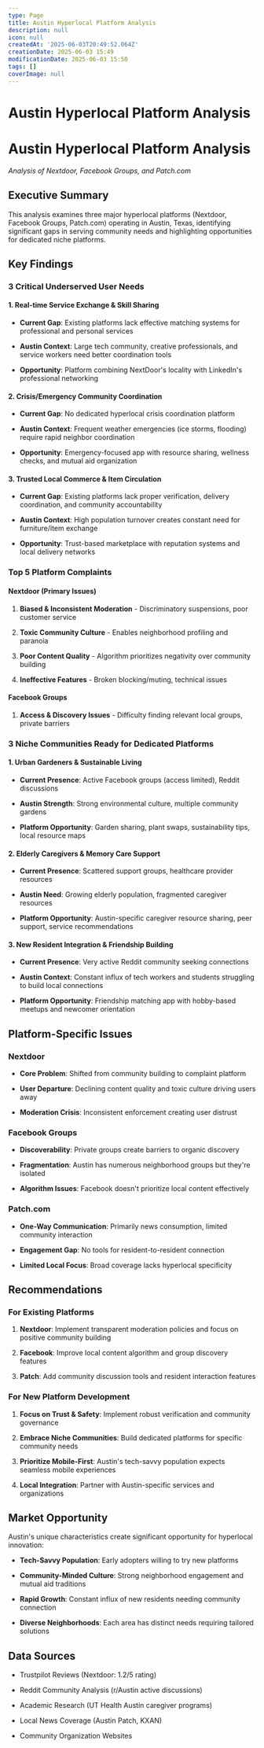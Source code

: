 ```yaml
---
type: Page
title: Austin Hyperlocal Platform Analysis
description: null
icon: null
createdAt: '2025-06-03T20:49:52.064Z'
creationDate: 2025-06-03 15:49
modificationDate: 2025-06-03 15:50
tags: []
coverImage: null
---
```


# Austin Hyperlocal Platform Analysis

# Austin Hyperlocal Platform Analysis

*Analysis of Nextdoor, Facebook Groups, and Patch.com*

## Executive Summary

This analysis examines three major hyperlocal platforms (Nextdoor, Facebook Groups, Patch.com) operating in Austin, Texas, identifying significant gaps in serving community needs and highlighting opportunities for dedicated niche platforms.

## Key Findings

### 3 Critical Underserved User Needs

#### 1. Real-time Service Exchange & Skill Sharing

- **Current Gap**: Existing platforms lack effective matching systems for professional and personal services

- **Austin Context**: Large tech community, creative professionals, and service workers need better coordination tools

- **Opportunity**: Platform combining NextDoor's locality with LinkedIn's professional networking

#### 2. Crisis/Emergency Community Coordination

- **Current Gap**: No dedicated hyperlocal crisis coordination platform

- **Austin Context**: Frequent weather emergencies (ice storms, flooding) require rapid neighbor coordination

- **Opportunity**: Emergency-focused app with resource sharing, wellness checks, and mutual aid organization

#### 3. Trusted Local Commerce & Item Circulation

- **Current Gap**: Existing platforms lack proper verification, delivery coordination, and community accountability

- **Austin Context**: High population turnover creates constant need for furniture/item exchange

- **Opportunity**: Trust-based marketplace with reputation systems and local delivery networks

### Top 5 Platform Complaints

#### Nextdoor (Primary Issues)

1. **Biased & Inconsistent Moderation** - Discriminatory suspensions, poor customer service

2. **Toxic Community Culture** - Enables neighborhood profiling and paranoia

3. **Poor Content Quality** - Algorithm prioritizes negativity over community building

4. **Ineffective Features** - Broken blocking/muting, technical issues

#### Facebook Groups

1. **Access & Discovery Issues** - Difficulty finding relevant local groups, private barriers

### 3 Niche Communities Ready for Dedicated Platforms

#### 1. Urban Gardeners & Sustainable Living

- **Current Presence**: Active Facebook groups (access limited), Reddit discussions

- **Austin Strength**: Strong environmental culture, multiple community gardens

- **Platform Opportunity**: Garden sharing, plant swaps, sustainability tips, local resource maps

#### 2. Elderly Caregivers & Memory Care Support

- **Current Presence**: Scattered support groups, healthcare provider resources

- **Austin Need**: Growing elderly population, fragmented caregiver resources

- **Platform Opportunity**: Austin-specific caregiver resource sharing, peer support, service recommendations

#### 3. New Resident Integration & Friendship Building

- **Current Presence**: Very active Reddit community seeking connections

- **Austin Context**: Constant influx of tech workers and students struggling to build local connections

- **Platform Opportunity**: Friendship matching app with hobby-based meetups and newcomer orientation

## Platform-Specific Issues

### Nextdoor

- **Core Problem**: Shifted from community building to complaint platform

- **User Departure**: Declining content quality and toxic culture driving users away

- **Moderation Crisis**: Inconsistent enforcement creating user distrust

### Facebook Groups

- **Discoverability**: Private groups create barriers to organic discovery

- **Fragmentation**: Austin has numerous neighborhood groups but they're isolated

- **Algorithm Issues**: Facebook doesn't prioritize local content effectively

### Patch.com

- **One-Way Communication**: Primarily news consumption, limited community interaction

- **Engagement Gap**: No tools for resident-to-resident connection

- **Limited Local Focus**: Broad coverage lacks hyperlocal specificity

## Recommendations

### For Existing Platforms

1. **Nextdoor**: Implement transparent moderation policies and focus on positive community building

2. **Facebook**: Improve local content algorithm and group discovery features

3. **Patch**: Add community discussion tools and resident interaction features

### For New Platform Development

1. **Focus on Trust & Safety**: Implement robust verification and community governance

2. **Embrace Niche Communities**: Build dedicated platforms for specific community needs

3. **Prioritize Mobile-First**: Austin's tech-savvy population expects seamless mobile experiences

4. **Local Integration**: Partner with Austin-specific services and organizations

## Market Opportunity

Austin's unique characteristics create significant opportunity for hyperlocal innovation:

- **Tech-Savvy Population**: Early adopters willing to try new platforms

- **Community-Minded Culture**: Strong neighborhood engagement and mutual aid traditions

- **Rapid Growth**: Constant influx of new residents needing community connection

- **Diverse Neighborhoods**: Each area has distinct needs requiring tailored solutions

## Data Sources

- Trustpilot Reviews (Nextdoor: 1.2/5 rating)

- Reddit Community Analysis (r/Austin active discussions)

- Academic Research (UT Health Austin caregiver programs)

- Local News Coverage (Austin Patch, KXAN)

- Community Organization Websites

